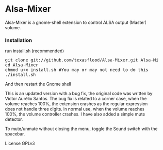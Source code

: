 Alsa-Mixer
==========
Alsa-Mixer is a gnome-shell extension to control ALSA output (Master) volume.

<h3> Installation </h3>
run install.sh (recommended)
<pre>
git clone git://github.com/texasflood/Alsa-Mixer.git Alsa-Mixer
cd Alsa-Mixer
chmod u+x install.sh #You may or may not need to do this
./install.sh
</pre>

And then restart the Gnome shell

This is an updated version with a bug fix, the original code was written by Victor Aurélio Santos.
The bug fix is related to a corner case, when the volume reaches 100%, the extension crashes as the regular expression does not handle three digits. In normal use, when the volume reaches 100%, the volume controller crashes. I have also added a simple mute detector.

To mute/unmute without closing the menu, toggle the Sound switch with the spacebar.

License GPLv3
